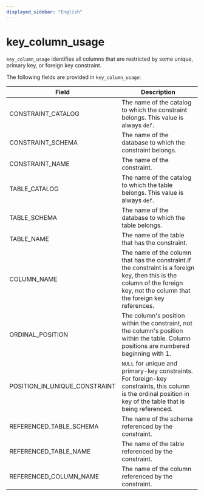 ```yaml
---
displayed_sidebar: "English"
---
```


# key_column_usage

`key_column_usage` identifies all columns that are restricted by some unique, primary key, or foreign key constraint.

The following fields are provided in `key_column_usage`:

| **Field**                     | **Description**                                              |
| ----------------------------- | ------------------------------------------------------------ |
| CONSTRAINT_CATALOG            | The name of the catalog to which the constraint belongs. This value is always `def`. |
| CONSTRAINT_SCHEMA             | The name of the database to which the constraint belongs.    |
| CONSTRAINT_NAME               | The name of the constraint.                                  |
| TABLE_CATALOG                 | The name of the catalog to which the table belongs. This value is always `def`. |
| TABLE_SCHEMA                  | The name of the database to which the table belongs.         |
| TABLE_NAME                    | The name of the table that has the constraint.               |
| COLUMN_NAME                   | The name of the column that has the constraint.If the constraint is a foreign key, then this is the column of the foreign key, not the column that the foreign key references. |
| ORDINAL_POSITION              | The column's position within the constraint, not the column's position within the table. Column positions are numbered beginning with 1. |
| POSITION_IN_UNIQUE_CONSTRAINT | `NULL` for unique and primary-key constraints. For foreign-key constraints, this column is the ordinal position in key of the table that is being referenced. |
| REFERENCED_TABLE_SCHEMA       | The name of the schema referenced by the constraint.         |
| REFERENCED_TABLE_NAME         | The name of the table referenced by the constraint.          |
| REFERENCED_COLUMN_NAME        | The name of the column referenced by the constraint.         |
